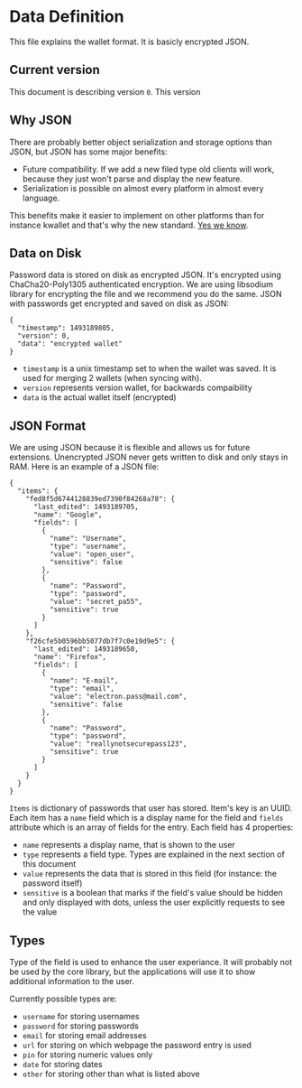 # Data Definition
This file explains the wallet format. It is basicly encrypted JSON.

## Current version
This document is describing version ```0```. This version

## Why JSON
There are probably better object serialization and storage options than JSON, but JSON has some major benefits:
- Future compatibility. If we add a new filed type old clients will work, because they just won't parse and display the new feature.
- Serialization is possible on almost every platform in almost every language.

This benefits make it easier to implement on other platforms than for instance kwallet and that's why the new standard. [Yes we know](https://xkcd.com/927/).

## Data on Disk
Password data is stored on disk as encrypted JSON. It's encrypted using ChaCha20-Poly1305 authenticated encryption. We are using libsodium library for encrypting the file and we recommend you do the same. JSON with passwords get encrypted and saved on disk as JSON:

```
{
  "timestamp": 1493189805,
  "version": 0,
  "data": "encrypted wallet"
}
```

- ```timestamp``` is a unix timestamp set to when the wallet was saved. It is used for merging 2 wallets (when syncing with).
- ```version``` represents version wallet, for backwards compaibility
- ```data``` is the actual wallet itself (encrypted)

## JSON Format
We are using JSON because it is flexible and allows us for future extensions. Unencrypted JSON never gets written to disk and only stays in RAM. Here is an example of a JSON file:

```
{
  "items": {
    "fed8f5d6744128839ed7390f84268a78": {
      "last_edited": 1493189705,
      "name": "Google",
      "fields": [
        {
          "name": "Username",
          "type": "username",
          "value": "open_user",
          "sensitive": false
        },
        {
          "name": "Password",
          "type": "password",
          "value": "secret_pa55",
          "sensitive": true
        }
      ]
    },
    "f26cfe5b0596bb5077db7f7c0e19d9e5": {
      "last_edited": 1493189650,
      "name": "Firefox",
      "fields": [
        {
          "name": "E-mail",
          "type": "email",
          "value": "electron.pass@mail.com",
          "sensitive": false
        },
        {
          "name": "Password",
          "type": "password",
          "value": "reallynotsecurepass123",
          "sensitive": true
        }
      ]
    }
  }
}

```

```Items``` is dictionary of passwords that user has stored. Item's key is an UUID. Each item has a ```name``` field which is a display name for the field and ```fields``` attribute which is an array of fields for the entry. Each field has 4 properties:

- ```name``` represents a display name, that is shown to the user
- ```type``` represents a field type. Types are explained in the next section of this document
- ```value``` represents the data that is stored in this field (for instance: the password itself)
- ```sensitive``` is a boolean that marks if the field's value should be hidden and only displayed with dots, unless the user explicitly requests to see the value

## Types
Type of the field is used to enhance the user experiance. It will probably not be used by the core library, but the applications will use it to show additional information to the user.

Currently possible types are:

- ```username``` for storing usernames
- ```password``` for storing passwords
- ```email``` for storing email addresses
- ```url``` for storing on which webpage the password entry is used
- ```pin``` for storing numeric values only
- ```date``` for storing dates
- ```other``` for storing other than what is listed above
